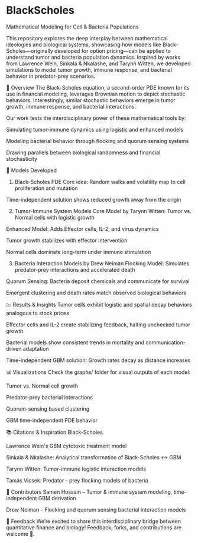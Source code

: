 # BlackScholes

Mathematical Modeling for Cell & Bacteria Populations

This repository explores the deep interplay between mathematical ideologies and biological systems, showcasing how models like Black-Scholes—originally developed for option pricing—can be applied to understand tumor and bacteria population dynamics. Inspired by works from Lawrence Wein, Sinkala & Nkalashe, and Tarynn Witten, we developed simulations to model tumor growth, immune response, and bacterial behavior in predator-prey scenarios.

🔬 Overview
The Black-Scholes equation, a second-order PDE known for its use in financial modeling, leverages Brownian motion to depict stochastic behaviors. Interestingly, similar stochastic behaviors emerge in tumor growth, immune response, and bacterial interactions.

Our work tests the interdisciplinary power of these mathematical tools by:

Simulating tumor-immune dynamics using logistic and enhanced models

Modeling bacterial behavior through flocking and quorum sensing systems

Drawing parallels between biological randomness and financial stochasticity

🧪 Models Developed
1. Black-Scholes PDE
Core idea: Random walks and volatility map to cell proliferation and mutation

Time-independent solution shows reduced growth away from the origin

2. Tumor-Immune System Models
Core Model by Tarynn Witten: Tumor vs. Normal cells with logistic growth

Enhanced Model: Adds Effector cells, IL-2, and virus dynamics

Tumor growth stabilizes with effector intervention

Normal cells dominate long-term under immune stimulation

3. Bacteria Interaction Models by Drew Neiman
Flocking Model: Simulates predator-prey interactions and accelerated death

Quorum Sensing: Bacteria deposit chemicals and communicate for survival

Emergent clustering and death rates match observed biological behaviors

📉 Results & Insights
Tumor cells exhibit logistic and spatial decay behaviors analogous to stock prices

Effector cells and IL-2 create stabilizing feedback, halting unchecked tumor growth

Bacterial models show consistent trends in mortality and communication-driven adaptation

Time-independent GBM solution: Growth rates decay as distance increases

📊 Visualizations
Check the graphs/ folder for visual outputs of each model:

Tumor vs. Normal cell growth

Predator-prey bacterial interactions

Quorum-sensing based clustering

GBM time-independent PDE behavior

📚 Citations & Inspiration
Black-Scholes

Lawrence Wein's GBM cytotoxic treatment model

Sinkala & Nkalashe: Analytical transformation of Black-Scholes ↔ GBM

Tarynn Witten: Tumor-immune logistic interaction models

Tamás Vicsek: Predator - prey flocking models of bacteria

🧠 Contributors
Samen Hossain – Tumor & immune system modeling, time-independent GBM derivation

Drew Neiman – Flocking and quorum sensing bacterial interaction models

💬 Feedback
We’re excited to share this interdisciplinary bridge between quantitative finance and biology! Feedback, forks, and contributions are welcome 🙌.

